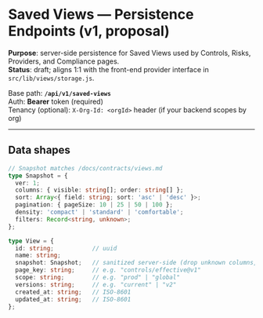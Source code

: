 # Saved Views — Persistence Endpoints (v1, proposal)

**Purpose**: server-side persistence for Saved Views used by Controls, Risks, Providers, and Compliance pages.  
**Status**: draft; aligns 1:1 with the front-end provider interface in `src/lib/views/storage.js`.

Base path: **`/api/v1/saved-views`**  
Auth: **Bearer** token (required)  
Tenancy (optional): `X-Org-Id: <orgId>` header (if your backend scopes by org)

---

## Data shapes

```ts
// Snapshot matches /docs/contracts/views.md
type Snapshot = {
  ver: 1;
  columns: { visible: string[]; order: string[] };
  sort: Array<{ field: string; sort: 'asc' | 'desc' }>;
  pagination: { pageSize: 10 | 25 | 50 | 100 };
  density: 'compact' | 'standard' | 'comfortable';
  filters: Record<string, unknown>;
};

type View = {
  id: string;           // uuid
  name: string;
  snapshot: Snapshot;   // sanitized server-side (drop unknown columns, repair order)
  page_key: string;     // e.g. "controls/effective@v1"
  scope: string;        // e.g. "prod" | "global"
  versions: string;     // e.g. "current" | "v2"
  created_at: string;   // ISO-8601
  updated_at: string;   // ISO-8601
};
